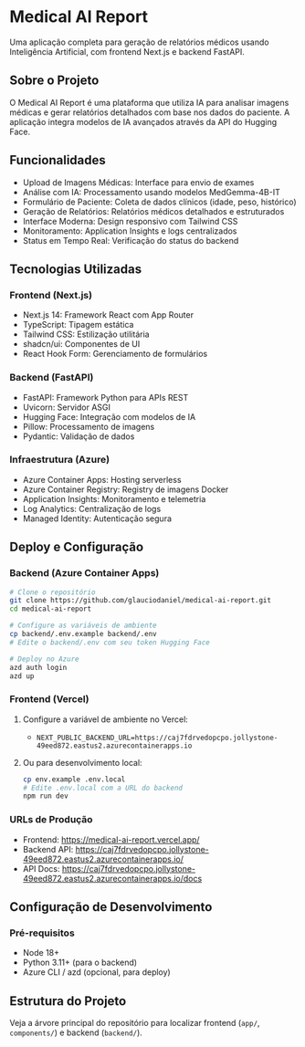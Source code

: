 # Medical AI Report

Uma aplicação completa para geração de relatórios médicos usando Inteligência Artificial, com frontend Next.js e backend FastAPI.

## Sobre o Projeto

O Medical AI Report é uma plataforma que utiliza IA para analisar imagens médicas e gerar relatórios detalhados com base nos dados do paciente. A aplicação integra modelos de IA avançados através da API do Hugging Face.

## Funcionalidades

- Upload de Imagens Médicas: Interface para envio de exames
- Análise com IA: Processamento usando modelos MedGemma-4B-IT
- Formulário de Paciente: Coleta de dados clínicos (idade, peso, histórico)
- Geração de Relatórios: Relatórios médicos detalhados e estruturados
- Interface Moderna: Design responsivo com Tailwind CSS
- Monitoramento: Application Insights e logs centralizados
- Status em Tempo Real: Verificação do status do backend

## Tecnologias Utilizadas

### Frontend (Next.js)

- Next.js 14: Framework React com App Router
- TypeScript: Tipagem estática
- Tailwind CSS: Estilização utilitária
- shadcn/ui: Componentes de UI
- React Hook Form: Gerenciamento de formulários

### Backend (FastAPI)

- FastAPI: Framework Python para APIs REST
- Uvicorn: Servidor ASGI
- Hugging Face: Integração com modelos de IA
- Pillow: Processamento de imagens
- Pydantic: Validação de dados

### Infraestrutura (Azure)

- Azure Container Apps: Hosting serverless
- Azure Container Registry: Registry de imagens Docker
- Application Insights: Monitoramento e telemetria
- Log Analytics: Centralização de logs
- Managed Identity: Autenticação segura

## Deploy e Configuração

### Backend (Azure Container Apps)

```bash
# Clone o repositório
git clone https://github.com/glauciodaniel/medical-ai-report.git
cd medical-ai-report

# Configure as variáveis de ambiente
cp backend/.env.example backend/.env
# Edite o backend/.env com seu token Hugging Face

# Deploy no Azure
azd auth login
azd up
```

### Frontend (Vercel)

1. Configure a variável de ambiente no Vercel:

   - `NEXT_PUBLIC_BACKEND_URL=https://caj7fdrvedopcpo.jollystone-49eed872.eastus2.azurecontainerapps.io`

2. Ou para desenvolvimento local:
   ```bash
   cp env.example .env.local
   # Edite .env.local com a URL do backend
   npm run dev
   ```

### URLs de Produção

- Frontend: https://medical-ai-report.vercel.app/
- Backend API: https://caj7fdrvedopcpo.jollystone-49eed872.eastus2.azurecontainerapps.io/
- API Docs: https://caj7fdrvedopcpo.jollystone-49eed872.eastus2.azurecontainerapps.io/docs

## Configuração de Desenvolvimento

### Pré-requisitos

- Node 18+
- Python 3.11+ (para o backend)
- Azure CLI / azd (opcional, para deploy)

## Estrutura do Projeto

Veja a árvore principal do repositório para localizar frontend (`app/`, `components/`) e backend (`backend/`).
